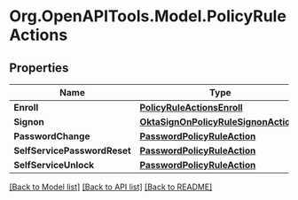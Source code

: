 # Org.OpenAPITools.Model.PolicyRuleActions

## Properties

Name | Type | Description | Notes
------------ | ------------- | ------------- | -------------
**Enroll** | [**PolicyRuleActionsEnroll**](PolicyRuleActionsEnroll.md) |  | [optional] 
**Signon** | [**OktaSignOnPolicyRuleSignonActions**](OktaSignOnPolicyRuleSignonActions.md) |  | [optional] 
**PasswordChange** | [**PasswordPolicyRuleAction**](PasswordPolicyRuleAction.md) |  | [optional] 
**SelfServicePasswordReset** | [**PasswordPolicyRuleAction**](PasswordPolicyRuleAction.md) |  | [optional] 
**SelfServiceUnlock** | [**PasswordPolicyRuleAction**](PasswordPolicyRuleAction.md) |  | [optional] 

[[Back to Model list]](../README.md#documentation-for-models) [[Back to API list]](../README.md#documentation-for-api-endpoints) [[Back to README]](../README.md)

